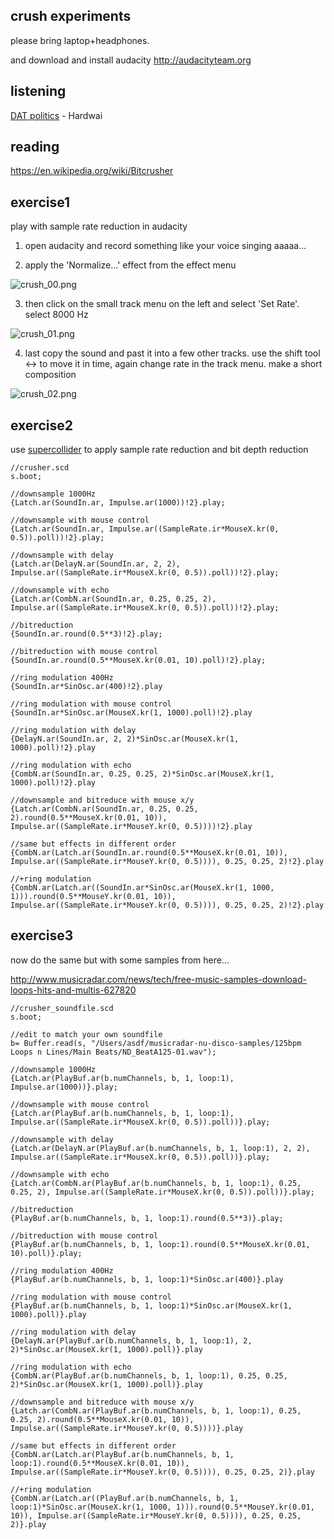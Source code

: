 crush experiments
--

please bring laptop+headphones.

and download and install audacity <http://audacityteam.org>

listening
--

[DAT politics](http://www.datpolitics.com) - Hardwai

reading
--

<https://en.wikipedia.org/wiki/Bitcrusher>

exercise1
--

play with sample rate reduction in audacity

1. open audacity and record something like your voice singing aaaaa...

2. apply the 'Normalize...' effect from the effect menu

![crush_00.png](crush_00.png?raw=true "crush_00.png")

3. then click on the small track menu on the left and select 'Set Rate'. select 8000 Hz

![crush_01.png](crush_01.png?raw=true "crush_01.png")

4. last copy the sound and past it into a few other tracks. use the shift tool <-> to move it in time, again change rate in the track menu. make a short composition

![crush_02.png](crush_02.png?raw=true "crush_02.png")


exercise2
--

use [supercollider](http://supercollider.github.io/download.html) to apply sample rate reduction and bit depth reduction

```
//crusher.scd
s.boot;

//downsample 1000Hz
{Latch.ar(SoundIn.ar, Impulse.ar(1000))!2}.play;

//downsample with mouse control
{Latch.ar(SoundIn.ar, Impulse.ar((SampleRate.ir*MouseX.kr(0, 0.5)).poll))!2}.play;

//downsample with delay
{Latch.ar(DelayN.ar(SoundIn.ar, 2, 2), Impulse.ar((SampleRate.ir*MouseX.kr(0, 0.5)).poll))!2}.play;

//downsample with echo
{Latch.ar(CombN.ar(SoundIn.ar, 0.25, 0.25, 2), Impulse.ar((SampleRate.ir*MouseX.kr(0, 0.5)).poll))!2}.play;

//bitreduction
{SoundIn.ar.round(0.5**3)!2}.play;

//bitreduction with mouse control
{SoundIn.ar.round(0.5**MouseX.kr(0.01, 10).poll)!2}.play;

//ring modulation 400Hz
{SoundIn.ar*SinOsc.ar(400)!2}.play

//ring modulation with mouse control
{SoundIn.ar*SinOsc.ar(MouseX.kr(1, 1000).poll)!2}.play

//ring modulation with delay
{DelayN.ar(SoundIn.ar, 2, 2)*SinOsc.ar(MouseX.kr(1, 1000).poll)!2}.play

//ring modulation with echo
{CombN.ar(SoundIn.ar, 0.25, 0.25, 2)*SinOsc.ar(MouseX.kr(1, 1000).poll)!2}.play

//downsample and bitreduce with mouse x/y
{Latch.ar(CombN.ar(SoundIn.ar, 0.25, 0.25, 2).round(0.5**MouseX.kr(0.01, 10)), Impulse.ar((SampleRate.ir*MouseY.kr(0, 0.5))))!2}.play

//same but effects in different order
{CombN.ar(Latch.ar(SoundIn.ar.round(0.5**MouseX.kr(0.01, 10)), Impulse.ar((SampleRate.ir*MouseY.kr(0, 0.5)))), 0.25, 0.25, 2)!2}.play

//+ring modulation
{CombN.ar(Latch.ar((SoundIn.ar*SinOsc.ar(MouseX.kr(1, 1000, 1))).round(0.5**MouseY.kr(0.01, 10)), Impulse.ar((SampleRate.ir*MouseY.kr(0, 0.5)))), 0.25, 0.25, 2)!2}.play
```

exercise3
--

now do the same but with some samples from here...

<http://www.musicradar.com/news/tech/free-music-samples-download-loops-hits-and-multis-627820>

```
//crusher_soundfile.scd
s.boot;

//edit to match your own soundfile
b= Buffer.read(s, "/Users/asdf/musicradar-nu-disco-samples/125bpm Loops n Lines/Main Beats/ND_BeatA125-01.wav");

//downsample 1000Hz
{Latch.ar(PlayBuf.ar(b.numChannels, b, 1, loop:1), Impulse.ar(1000))}.play;

//downsample with mouse control
{Latch.ar(PlayBuf.ar(b.numChannels, b, 1, loop:1), Impulse.ar((SampleRate.ir*MouseX.kr(0, 0.5)).poll))}.play;

//downsample with delay
{Latch.ar(DelayN.ar(PlayBuf.ar(b.numChannels, b, 1, loop:1), 2, 2), Impulse.ar((SampleRate.ir*MouseX.kr(0, 0.5)).poll))}.play;

//downsample with echo
{Latch.ar(CombN.ar(PlayBuf.ar(b.numChannels, b, 1, loop:1), 0.25, 0.25, 2), Impulse.ar((SampleRate.ir*MouseX.kr(0, 0.5)).poll))}.play;

//bitreduction
{PlayBuf.ar(b.numChannels, b, 1, loop:1).round(0.5**3)}.play;

//bitreduction with mouse control
{PlayBuf.ar(b.numChannels, b, 1, loop:1).round(0.5**MouseX.kr(0.01, 10).poll)}.play;

//ring modulation 400Hz
{PlayBuf.ar(b.numChannels, b, 1, loop:1)*SinOsc.ar(400)}.play

//ring modulation with mouse control
{PlayBuf.ar(b.numChannels, b, 1, loop:1)*SinOsc.ar(MouseX.kr(1, 1000).poll)}.play

//ring modulation with delay
{DelayN.ar(PlayBuf.ar(b.numChannels, b, 1, loop:1), 2, 2)*SinOsc.ar(MouseX.kr(1, 1000).poll)}.play

//ring modulation with echo
{CombN.ar(PlayBuf.ar(b.numChannels, b, 1, loop:1), 0.25, 0.25, 2)*SinOsc.ar(MouseX.kr(1, 1000).poll)}.play

//downsample and bitreduce with mouse x/y
{Latch.ar(CombN.ar(PlayBuf.ar(b.numChannels, b, 1, loop:1), 0.25, 0.25, 2).round(0.5**MouseX.kr(0.01, 10)), Impulse.ar((SampleRate.ir*MouseY.kr(0, 0.5))))}.play

//same but effects in different order
{CombN.ar(Latch.ar(PlayBuf.ar(b.numChannels, b, 1, loop:1).round(0.5**MouseX.kr(0.01, 10)), Impulse.ar((SampleRate.ir*MouseY.kr(0, 0.5)))), 0.25, 0.25, 2)}.play

//+ring modulation
{CombN.ar(Latch.ar((PlayBuf.ar(b.numChannels, b, 1, loop:1)*SinOsc.ar(MouseX.kr(1, 1000, 1))).round(0.5**MouseY.kr(0.01, 10)), Impulse.ar((SampleRate.ir*MouseY.kr(0, 0.5)))), 0.25, 0.25, 2)}.play
```
